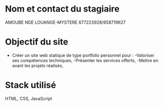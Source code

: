 # Nom et contact du stagiaire
AMOUBE NDE LOUANGE-MYSTERE
677223928/658719627

# Objectif du site
- Créer un site web statique de type portfolio personnel pour :
-Valoriser ses compétences techniques,
-Présenter les services offerts,
-Mettre en avant les projets réalisés,

# Stack utilisé
HTML, CSS, JavaScript